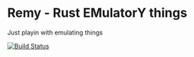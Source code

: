 # Remy - Rust EMulatorY things

Just playin with emulating things

[![Build Status](https://travis-ci.org/anurse/remy.svg?branch=master)](https://travis-ci.org/anurse/remy)